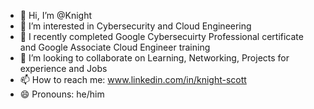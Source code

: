 - 👋 Hi, I’m @Knight
- 👀 I’m interested in Cybersecurity and Cloud Engineering
- 🌱 I recently completed Google Cybersecuirty Professional certificate and Google Associate Cloud Engineer training
- 💞️ I’m looking to collaborate on Learning, Networking, Projects for experience and Jobs
- 📫 How to reach me: www.linkedin.com/in/knight-scott
- 😄 Pronouns: he/him

<!---
Knight-glitch/Knight-glitch is a ✨ special ✨ repository because its `README.md` (this file) appears on your GitHub profile.
You can click the Preview link to take a look at your changes.
--->
